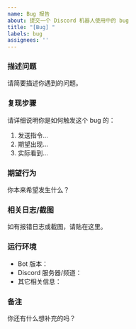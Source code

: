 ```yaml
---
name: Bug 报告
about: 提交一个 Discord 机器人使用中的 bug
title: "[Bug] "
labels: bug
assignees: ''
---
```


### 描述问题
请简要描述你遇到的问题。

### 复现步骤
请详细说明你是如何触发这个 bug 的：

1. 发送指令...
2. 期望出现...
3. 实际看到...

### 期望行为
你本来希望发生什么？

### 相关日志/截图
如有报错日志或截图，请贴在这里。

### 运行环境
- Bot 版本：
- Discord 服务器/频道：
- 其它相关信息：

### 备注
你还有什么想补充的吗？
